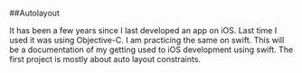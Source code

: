 ##Autolayout

It has been a few years since I last developed an app on iOS. Last time I used it was using Objective-C. I am practicing the same on swift. This will be a documentation of my getting used to iOS development using swift.
The first project is mostly about auto layout constraints.
